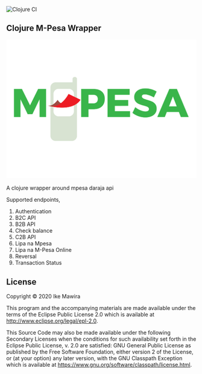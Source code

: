 ![Clojure CI](https://github.com/MawiraIke/clojure-mpesa-wrapper/workflows/Clojure%20CI/badge.svg?branch=master)

## Clojure M-Pesa Wrapper

![M-Pesa](images/mpesa.png)

A clojure wrapper around mpesa daraja api


Supported endpoints,
1. Authentication 
2. B2C API
3. B2B API
4. Check balance
5. C2B API
6. Lipa na Mpesa
7. Lipa na M-Pesa Online
8. Reversal 
9. Transaction Status

## License

Copyright © 2020 Ike Mawira

This program and the accompanying materials are made available under the
terms of the Eclipse Public License 2.0 which is available at
http://www.eclipse.org/legal/epl-2.0.

This Source Code may also be made available under the following Secondary
Licenses when the conditions for such availability set forth in the Eclipse
Public License, v. 2.0 are satisfied: GNU General Public License as published by
the Free Software Foundation, either version 2 of the License, or (at your
option) any later version, with the GNU Classpath Exception which is available
at https://www.gnu.org/software/classpath/license.html.
